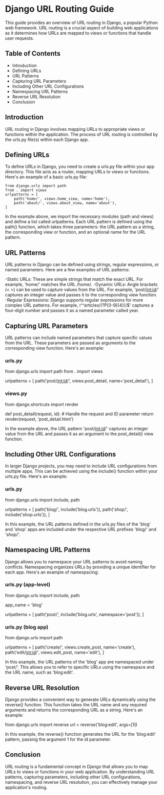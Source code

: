 # Django URL Routing Guide
This guide provides an overview of URL routing in Django, a popular Python web framework. URL routing is a crucial aspect of building web applications as it determines how URLs are mapped to views or functions that handle user requests.

## Table of Contents
- Introduction
- Defining URLs
- URL Patterns
- Capturing URL Parameters
- Including Other URL Configurations
- Namespacing URL Patterns
- Reverse URL Resolution
- Conclusion

## Introduction
URL routing in Django involves mapping URLs to appropriate views or functions within the application. The process of URL routing is controlled by the urls.py file(s) within each Django app.

## Defining URLs
To define URLs in Django, you need to create a urls.py file within your app directory. This file acts as a router, mapping URLs to views or functions. Here's an example of a basic urls.py file:

```
from django.urls import path  
from . import views 
urlpatterns = [ 
    path('home/', views.home_view, name='home'),
    path('about/', views.about_view, name='about'),
]
```

In the example above, we import the necessary modules (path and views) and define a list called urlpatterns. Each URL pattern is defined using the path() function, which takes three parameters: the URL pattern as a string, the corresponding view or function, and an optional name for the URL pattern.


## URL Patterns
URL patterns in Django can be defined using strings, regular expressions, or named parameters. Here are a few examples of URL patterns:

-Static URLs: These are simple strings that match the exact URL. For example, 'home/' matches the URL /home/.
-Dynamic URLs: Angle brackets (< >) can be used to capture values from the URL. For example, 'post/<int:id>/' captures an integer value and passes it to the corresponding view function.
-Regular Expressions: Django supports regular expressions for more complex URL patterns. For example, r'^articles/(?P<year>[0-9]{4})/$' captures a four-digit number and passes it as a named parameter called year.

## Capturing URL Parameters
URL patterns can include named parameters that capture specific values from the URL. These parameters are passed as arguments to the corresponding view function. Here's an example:

### urls.py
from django.urls import path
from . import views

urlpatterns = [
    path('post/<int:id>/', views.post_detail, name='post_detail'),
]


### views.py
from django.shortcuts import render

def post_detail(request, id):
    # Handle the request and ID parameter
    return render(request, 'post_detail.html')

In the example above, the URL pattern 'post/<int:id>/' captures an integer value from the URL and passes it as an argument to the post_detail() view function.

## Including Other URL Configurations
In larger Django projects, you may need to include URL configurations from multiple apps. This can be achieved using the include() function within your urls.py file. Here's an example:

### urls.py
from django.urls import include, path

urlpatterns = [
    path('blog/', include('blog.urls')),
    path('shop/', include('shop.urls')),
]

In this example, the URL patterns defined in the urls.py files of the 'blog' and 'shop' apps are included under the respective URL prefixes 'blog/' and 'shop/'.


## Namespacing URL Patterns
Django allows you to namespace your URL patterns to avoid naming conflicts. Namespacing organizes URLs by providing a unique identifier for each app. Here's an example of namespacing:

### urls.py (app-level)
from django.urls import include, path

app_name = 'blog'

urlpatterns = [
    path('post/', include('blog.urls', namespace='post')),
]

### urls.py (blog app)
from django.urls import path

urlpatterns = [
    path('create/', views.create_post, name='create'),
    path('edit/<int:id>/', views.edit_post, name='edit'),
]

In this example, the URL patterns of the 'blog' app are namespaced under 'post/'. This allows you to refer to specific URLs using the namespace and the URL name, such as 'blog:edit'.

## Reverse URL Resolution
Django provides a convenient way to generate URLs dynamically using the reverse() function. This function takes the URL name and any required arguments and returns the corresponding URL as a string. Here's an example:

from django.urls import reverse
url = reverse('blog:edit', args=[1])

In this example, the reverse() function generates the URL for the 'blog:edit' pattern, passing the argument 1 for the id parameter.

## Conclusion
URL routing is a fundamental concept in Django that allows you to map URLs to views or functions in your web application. By understanding URL patterns, capturing parameters, including other URL configurations, namespacing, and reverse URL resolution, you can effectively manage your application's routing.

